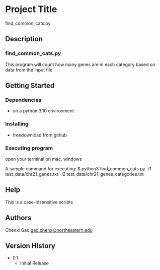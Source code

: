 # Project Title

find_common_cats.py


## Description

### find_common_cats.py

This program will count how many genes are in each category based on data from the input file.


## Getting Started

### Dependencies

* on a python 3.10 environment

### Installing

* freedownload from github

### Executing program

open your terminal on mac, windows

A sample command for executing:
$ python3 find_common_cats.py -i1 test_data/chr21_genes.txt -i2 test_data/chr21_genes_categories.txt

## Help

This is a case-insensitive scripts

## Authors

Chenxi Gao
gao.chenx@northeastern.edu

## Version History

* 0.1
    * Initial Release